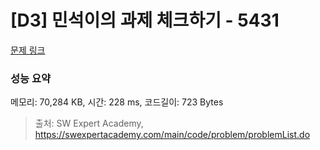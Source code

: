 # [D3] 민석이의 과제 체크하기 - 5431 

[문제 링크](https://swexpertacademy.com/main/code/problem/problemDetail.do?contestProbId=AWVl3rWKDBYDFAXm) 

### 성능 요약

메모리: 70,284 KB, 시간: 228 ms, 코드길이: 723 Bytes



> 출처: SW Expert Academy, https://swexpertacademy.com/main/code/problem/problemList.do